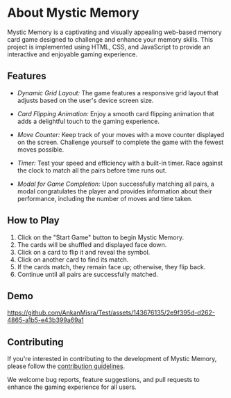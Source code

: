 # About Mystic Memory

Mystic Memory is a captivating and visually appealing web-based memory card game designed to challenge and enhance your memory skills. This project is implemented using HTML, CSS, and JavaScript to provide an interactive and enjoyable gaming experience.

## Features

- *Dynamic Grid Layout:* The game features a responsive grid layout that adjusts based on the user's device screen size.
  
- *Card Flipping Animation:* Enjoy a smooth card flipping animation that adds a delightful touch to the gaming experience.

- *Move Counter:* Keep track of your moves with a move counter displayed on the screen. Challenge yourself to complete the game with the fewest moves possible.

- *Timer:* Test your speed and efficiency with a built-in timer. Race against the clock to match all the pairs before time runs out.

- *Modal for Game Completion:* Upon successfully matching all pairs, a modal congratulates the player and provides information about their performance, including the number of moves and time taken.

## How to Play

1. Click on the "Start Game" button to begin Mystic Memory.
2. The cards will be shuffled and displayed face down.
3. Click on a card to flip it and reveal the symbol.
4. Click on another card to find its match.
5. If the cards match, they remain face up; otherwise, they flip back.
6. Continue until all pairs are successfully matched.

## Demo

https://github.com/AnkanMisra/Test/assets/143676135/2e9f395d-d262-4865-a1b5-e43b399a69a1

## Contributing

If you're interested in contributing to the development of Mystic Memory, please follow the [contribution guidelines](CONTRIBUTING.md).

We welcome bug reports, feature suggestions, and pull requests to enhance the gaming experience for all users.
